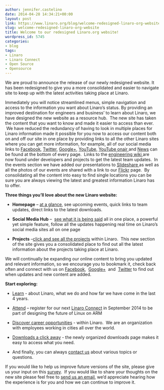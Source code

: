 ```yaml
---
author: jennifer.castelino
date: 2014-04-28 14:34:21+00:00
layout: post
link: https://www.linaro.org/blog/welcome-redesigned-linaro-org-website/
slug: welcome-redesigned-linaro-org-website
title: Welcome to our redesigned Linaro.org website!
wordpress_id: 5745
categories:
- blog
tags:
- Linaro
- Linaro Connect
- Open Source
- Opensource
---
```


We are proud to announce the release of our newly redesigned website. It has been redesigned to give you a more consolidated and easier to navigate site to keep up with the latest activities taking place at Linaro.

Immediately you will notice streamlined menus, simple navigation and access to the information you want about Linaro’s status. By providing an improved destination for engineers and business’ to learn about Linaro, we have designed the new website as a resource hub.  The new site has taken the content that you want to know and made it easier to access than ever.  We have reduced the redundancy of having to look in multiple places for Linaro information made it possible for you now to access our content both on and off our site in one place by providing links to all the other Linaro sites where you can get more information, for example, all of our social media links to [Facebook](https://www.facebook.com/LinaroOrg), [Twitter](https://twitter.com/linaroorg), [Google+](https://plus.google.com/112814496864921562564/posts), [YouTube,](https://www.youtube.com/user/linaroorg?sub_confirmation=1) [YouTube onair ](https://www.youtube.com/user/linaroOnAir?sub_confirmation=1)and [News](http://www.linaro.org/hub/) can be found at the bottom of every page.  Links to the [engineering wiki ](https://wiki.linaro.org/FrontPage)are now found under developers and projects to get the latest team updates.  In the events section we have added our presentations to [Slideshare ](http://www.slideshare.net/linaroorg/)as well as all the photos of our events are shared with a link to our [Flickr](https://www.flickr.com/photos/linaroorg/sets/72157641218034675/) page.  By consolidating all the content into easy to find single locations you can be sure you are always viewing the latest and greatest information Linaro has to offer.

**Three things you’ll love about the new Linaro website:**

  * **Homepage** – [at a glance](http://www.linaro.org/), see upcoming events, quick links to team updates, direct links to the latest downloads.

  * **Social Media Hub** –  [see what it is being said](http://www.linaro.org/social/) all in one place, a powerful yet simple feature, follow all the updates happening real time on Linaro’s social media sites all on one page

  * **Projects** –[click and see all the projects](http://www.linaro.org/projects/) within Linaro.  This new section of the site gives you a consolidated place to find out all the latest information about the projects taking place at Linaro.
  
We will continually be expanding our online content to bring you updated and relevant information, so we encourage you to bookmark it, check back often and connect with us on [Facebook](https://www.facebook.com/LinaroOrg),  [Google+](https://plus.google.com/112814496864921562564/posts)  and  [Twitter](https://twitter.com/linaroorg) to find out when updates and new content are added.

**Start exploring:**

  * [Learn](http://www.linaro.org/about/) - about Linaro, what we do and how far we have come in the last 4 years.

  * [Attend](http://www.linaro.org/connect/lcu/lcu14/) – register for our next [Linaro Connect](http://www.linaro.org/connect/lcu/lcu14/) in September 2014 to be part of designing the future of Linux on ARM

  * [Discover career opportunities](http://www.linaro.org/careers/) - within Linaro.  We are an organization with employees working in cities all over the world.

  * [Downloads a click away](http://www.linaro.org/downloads/) - the newly organized downloads page makes it easy to access what you need.

  * And finally, you can always [contact us](http://www.linaro.org/contact/) about various topics or questions.


If you would like to help us improve future versions of the site, please give us your input on this [survey](https://www.surveymonkey.com/s/KBBWJ8Z).  If you would like to share your thoughts on the new site please feel free to [send us an email](http://www.linaro.org/contact/), we’d appreciate hearing how the experience is for you and how we can continue to improve it.


